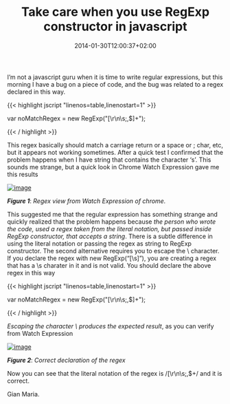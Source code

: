 ﻿---
title: "Take care when you use RegExp constructor in javascript"
description: ""
date: 2014-01-30T12:00:37+02:00
draft: false
tags: [Javascript]
categories: [Programming]
---
I’m not a javascript guru when it is time to write regular expressions, but this morning I have a bug on a piece of code, and the bug was related to a regex declared in this way.

{{< highlight jscript "linenos=table,linenostart=1" >}}


var noMatchRegex = new RegExp("[\r\n\s;,$]+");

{{< / highlight >}}

This regex basically should match a carriage return or a space or ; char, etc, but it appears not working sometimes. After a quick test I confirmed that the problem happens when I have string that contains the character ‘s’. This sounds me strange, but a quick look in Chrome Watch Expression gave me this results

[![image](https://www.codewrecks.com/blog/wp-content/uploads/2014/01/image_thumb3.png "image")](https://www.codewrecks.com/blog/wp-content/uploads/2014/01/image3.png)

 ***Figure 1***: *Regex view from Watch Expression of chrome.*

This suggested me that the regular expression has something strange and quickly realized that the problem happens because *the person who wrote the code, used a regex taken from the literal notation, but passed inside RegExp constructor, that accepts a string*. There is a subtle difference in using the literal notation or passing the regex as string to RegExp constructor. The second alternative requires you to escape the \ character. If you declare the regex with new RegExp(“[\s]”), you are creating a regex that has a \s charater in it and is not valid. You should declare the above regex in this way

{{< highlight jscript "linenos=table,linenostart=1" >}}


var noMatchRegex = new RegExp("[\\r\\n\\s;,$]+");

{{< / highlight >}}

*Escaping the character \ produces the expected result*, as you can verify from Watch Expression

[![image](https://www.codewrecks.com/blog/wp-content/uploads/2014/01/image_thumb4.png "image")](https://www.codewrecks.com/blog/wp-content/uploads/2014/01/image4.png)

 ***Figure 2***: *Correct declaration of the regex*

Now you can see that the literal notation of the regex is /[\r\n\s;,$+/ and it is correct.

Gian Maria.
